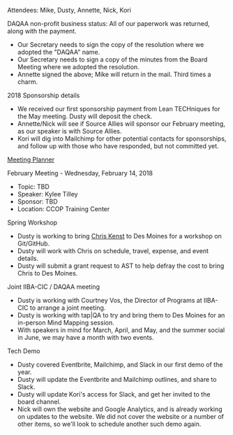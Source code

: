 Attendees: Mike, Dusty, Annette, Nick, Kori

DAQAA non-profit business status: All of our paperwork was returned, along with the payment.
  - Our Secretary needs to sign the copy of the resolution where we adopted the "DAQAA" name.
  - Our Secretary needs to sign a copy of the minutes from the Board Meeting where we adopted the resolution.
  - Annette signed the above; Mike will return in the mail. Third times a charm.

2018 Sponsorship details
  - We received our first sponsorship payment from Lean TECHniques for the May meeting. Dusty will deposit the check.
  - Annette/Nick will see if Source Allies will sponsor our February meeting, as our speaker is with Source Allies.
  - Kori will dig into Mailchimp for other potential contacts for sponsorships, and follow up with those who have responded, but not committed yet.

[Meeting Planner](https://docs.google.com/spreadsheets/d/1qY6O5bR5MWBwRZ-iIOG0dUWdoj8bld_chOMgfkDfrik/edit?usp=sharing)

February Meeting - Wednesday, February 14, 2018
  - Topic: TBD
  - Speaker: Kylee Tilley
  - Sponsor: TBD
  - Location: CCOP Training Center
  
Spring Workshop
  - Dusty is working to bring [Chris Kenst](http://www.kenst.com/about/) to Des Moines for a workshop on Git/GitHub.
  - Dusty will work with Chris on schedule, travel, expense, and event details.
  - Dusty will submit a grant request to AST to help defray the cost to bring Chris to Des Moines.
  
Joint IIBA-CIC / DAQAA meeting
  - Dusty is working with Courtney Vos, the Director of Programs at IIBA-CIC to arrange a joint meeting.
  - Dusty is working with tap|QA to try and bring them to Des Moines for an in-person Mind Mapping session.
  - With speakers in mind for March, April, and May, and the summer social in June, we may have a month with two events.

Tech Demo
  - Dusty covered Eventbrite, Mailchimp, and Slack in our first demo of the year. 
  - Dusty will update the Eventbrite and Mailchimp outlines, and share to Slack.
  - Dusty will update Kori's access for Slack, and get her invited to the board channel.
  - Nick will own the website and Google Analytics, and is already working on updates to the website.
We did not cover the website or a number of other items, so we'll look to schedule another such demo again.
